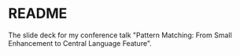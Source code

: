 # README #

The slide deck for my conference talk "Pattern Matching: From Small Enhancement to Central Language Feature".